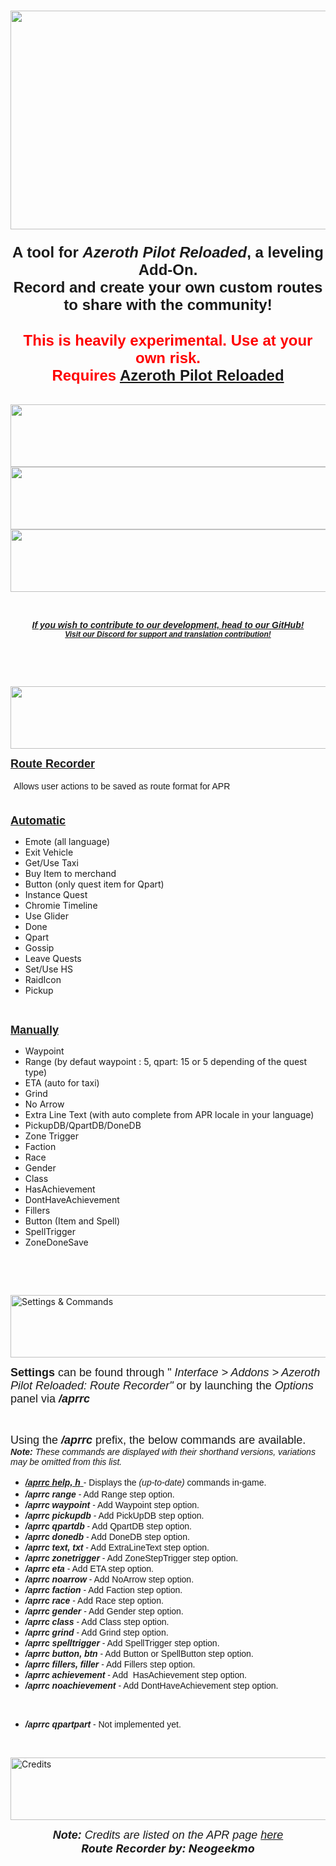 <h3 style="text-align: center;"><img src="https://github.com/Azeroth-Pilot-Reloaded/APR-Route-Recorder/assets/43384589/70e8a8a0-af88-4125-8d31-2725132d81fe" width="1400" height="350" /></h3>
<h3 style="text-align: center;"><span style="font-size: 24px; font-family: arial;"> A tool for <em>Azeroth Pilot Reloaded</em>, a leveling Add-On.<br />Record and create your own custom routes to share with the community! </span></h3>
<h2 style="text-align: center;"><span style="font-size: 24px;"><span style="font-family: arial;"> <span style="color: #ff0000;"> <strong> This is heavily experimental. Use at your own risk.<br /> </strong> </span> </span> <span style="font-family: arial;"> <span style="color: #ff0000;"> <strong> Requires <a href="https://legacy.curseforge.com/wow/addons/azeroth-pilot-reloaded"> Azeroth Pilot Reloaded </a> </strong> </span> </span></span></h2>
<p style="text-align: center;"><span style="font-size: 12px;"> <span style="font-family: arial;"> <br /> <a href="https://discord.gg/YgcdybKdWX" target="_blank" rel="noopener noreferrer"> <img src="https://github.com/Azeroth-Pilot-Reloaded/azeroth-pilot-reloaded/assets/43384589/f9fc38ba-26b0-4669-a584-ce56f0bf57d6" alt="Discord" width="1400" height="100" /> </a> <a href="https://github.com/Azeroth-Pilot-Reloaded/APR-Route-Recorder" target="_blank" rel="noopener noreferrer"> <img src="https://github.com/Azeroth-Pilot-Reloaded/azeroth-pilot-reloaded/assets/43384589/2c9d96ac-f38a-4442-9dfc-cc6b3ce36981" alt="GitHub" width="1400" height="100" /> </a> <a href="https://www.patreon.com/AzerothPilotReloaded" target="_blank" rel="noopener noreferrer"> <img src="https://github.com/Azeroth-Pilot-Reloaded/azeroth-pilot-reloaded/assets/43384589/8431a849-5507-4489-b6ab-f3b7993ef4ef" alt="Patreon" width="1400" height="100" /> </a> </span> </span></p>
<p style="text-align: center;">&nbsp;</p>
<p style="text-align: center;"><span style="font-size: 24px; font-family: arial;"> <strong> <span style="font-size: 14px;"> <em> <a href="https://github.com/Azeroth-Pilot-Reloaded/APR-Route-Recorder"> <span style="font-family: arial;"> If you wish to contribute to our development, head to our GitHub! </span> </a> </em> </span> <em> <span style="font-size: 12px;"> <span style="font-family: arial;"> <br /> <a href="https://discord.gg/YgcdybKdWX" target="_blank" rel="noopener noreferrer"> Visit our Discord for support and translation contribution! </a> </span> </span> <br /> </em> </strong> </span></p>
<p style="text-align: center;">&nbsp;</p>
<p style="text-align: center;">&nbsp;</p>
<p style="text-align: center;"><span style="font-size: 36px; font-family: arial;"> <strong> <img src="https://github.com/Azeroth-Pilot-Reloaded/azeroth-pilot-reloaded/assets/43384589/6075238f-4042-4403-8fdc-014b4c479a49" alt="Features" width="1400" height="100" /> </strong> </span></p>
<p style="text-align: left;"><span style="font-family: arial; font-size: 18px;"> <strong> <u>Route Recorder</u></strong></span></p>
<p style="text-align: left;"><span style="font-family: arial; font-size: 18px;">&nbsp;<span style="font-size: 14px;">Allows user actions to be saved as route format for APR</span><br /> <br /> </span></p>
<p><span style="font-family: arial; font-size: 18px;"> <strong> <u>Automatic</u> </strong> <br /></span></p>
<ul>
<li><span style="font-size: 14px;">Emote (all language)</span></li>
<li><span style="font-size: 14px;">Exit Vehicle</span></li>
<li><span style="font-size: 14px;">Get/Use Taxi</span></li>
<li><span style="font-size: 14px;">Buy Item to merchand</span></li>
<li><span style="font-size: 14px;">Button (only quest item for Qpart)</span></li>
<li><span style="font-size: 14px;">Instance Quest</span></li>
<li><span style="font-size: 14px;">Chromie Timeline</span></li>
<li><span style="font-size: 14px;">Use Glider</span></li>
<li><span style="font-size: 14px;">Done</span></li>
<li><span style="font-size: 14px;">Qpart</span></li>
<li><span style="font-size: 14px;">Gossip</span></li>
<li><span style="font-size: 14px;">Leave Quests</span></li>
<li><span style="font-size: 14px;">Set/Use HS</span></li>
<li><span style="font-size: 14px;">RaidIcon</span></li>
<li><span style="font-size: 14px;">Pickup</span></li>
</ul>
<p>&nbsp;</p>
<p><span style="font-family: arial; font-size: 18px;"> <strong> <u>Manually</u> </strong> <br /></span></p>
<ul>
<li><span style="font-size: 14px;">Waypoint</span></li>
<li><span style="font-size: 14px;">Range (by defaut waypoint : 5, qpart: 15 or 5 depending of the quest type)</span></li>
<li><span style="font-size: 14px;">ETA (auto for taxi)</span></li>
<li><span style="font-size: 14px;">Grind</span></li>
<li><span style="font-size: 14px;">No Arrow</span></li>
<li><span style="font-size: 14px;">Extra Line Text (with auto complete from APR locale in your language)</span></li>
<li><span style="font-size: 14px;">PickupDB/QpartDB/DoneDB</span></li>
<li><span style="font-size: 14px;">Zone Trigger</span></li>
<li><span style="font-size: 14px;">Faction</span></li>
<li><span style="font-size: 14px;">Race</span></li>
<li><span style="font-size: 14px;">Gender</span></li>
<li><span style="font-size: 14px;">Class</span></li>
<li><span style="font-size: 14px;">HasAchievement</span></li>
<li><span style="font-size: 14px;">DontHaveAchievement</span></li>
<li><span style="font-size: 14px;">Fillers</span></li>
<li><span style="font-size: 14px;">Button (Item and Spell)</span></li>
<li><span style="font-size: 14px;">SpellTrigger</span></li>
<li><span style="font-size: 14px;">ZoneDoneSave</span></li>
</ul>
<p>&nbsp;</p>
<p>&nbsp;</p>
<p><img src="https://github.com/Azeroth-Pilot-Reloaded/azeroth-pilot-reloaded/assets/43384589/ef2d04b1-05f9-4828-a259-f486d59409a7" alt="Settings &amp; Commands" width="1400" height="100" /></p>
<p style="text-align: left;"><span style="font-family: arial; font-size: 18px;"> <strong>Settings</strong> can be found through "<em> Interface &gt; Addons &gt; Azeroth Pilot Reloaded: Route Recorder" </em> or by launching the <em>Options</em> panel via <strong> <em>/aprrc</em></strong></span></p>
<p style="text-align: left;">&nbsp;</p>
<p style="text-align: left;"><span style="font-size: 18px;"> <span style="font-family: arial;"> Using the <em> <strong>/aprrc</strong> </em> prefix, the below commands are available. </span> <span style="font-family: arial;"> <br /> </span> </span> <span style="font-family: arial; font-size: 18px;"> <span style="font-size: 14px;"> <em> <strong>Note:</strong> These commands are displayed with their shorthand versions, variations may be omitted from this list.</em></span></span></p>
<ul>
<li><span style="font-family: arial; font-size: 18px;"><span style="text-decoration: underline;"><em><strong><span style="font-size: 14px;">/aprrc help, h</span></strong> </em> </span><span style="font-size: 14px;"> - Displays the <em>(up-to-date)</em> commands in-game.<span style="font-family: arial;"><span style="font-family: arial;"><br /> </span> </span> </span></span></li>
<li><span style="font-family: arial; font-size: 14px;"><em><strong>/aprrc range&nbsp;</strong></em>- Add Range step option.</span></li>
<li><span style="font-family: arial; font-size: 14px;"><em><strong>/aprrc waypoint&nbsp;</strong></em>- Add Waypoint step option.</span></li>
<li><span style="font-family: arial; font-size: 14px;"><em><strong>/aprrc pickupdb</strong>&nbsp;</em>- Add PickUpDB step option.</span></li>
<li><span style="font-size: 14px;"><span style="font-family: arial;"><em><strong>/aprrc qpartdb</strong>&nbsp;</em>- Add QpartDB step option.</span></span></li>
<li><span style="font-family: arial; font-size: 14px;"><em><strong>/aprrc donedb</strong>&nbsp;</em>- Add DoneDB step option.</span></li>
<li><span style="font-family: arial; font-size: 14px;"><em><strong>/aprrc text, txt</strong>&nbsp;</em>- Add ExtraLineText step option.</span></li>
<li><span style="font-family: arial; font-size: 14px;"><em><strong>/aprrc zonetrigger</strong>&nbsp;</em>- Add ZoneStepTrigger step option.</span></li>
<li><span style="font-family: arial; font-size: 14px;"><em><strong>/aprrc eta&nbsp;</strong></em>- Add ETA step option.</span></li>
<li><span style="font-family: arial; font-size: 14px;"><em><strong>/aprrc noarrow&nbsp;</strong></em>- Add NoArrow step option.</span></li>
<li><span style="font-family: arial; font-size: 14px;"><em><strong>/aprrc faction&nbsp;</strong></em>- Add Faction step option.</span></li>
<li><span style="font-family: arial; font-size: 14px;"><em><strong>/aprrc race&nbsp;</strong></em>- Add Race step option.</span></li>
<li><span style="font-family: arial; font-size: 14px;"><em><strong>/aprrc gender&nbsp;</strong></em>- Add Gender step option.</span></li>
<li><span style="font-family: arial; font-size: 14px;"><em><strong>/aprrc class&nbsp;</strong></em>- Add Class step option.</span></li>
<li><span style="font-family: arial; font-size: 14px;"><em><strong>/aprrc grind&nbsp;</strong></em>- Add Grind step option.</span></li>
<li><span style="font-family: arial; font-size: 14px;"><em><strong>/aprrc spelltrigger&nbsp;</strong></em>- Add SpellTrigger step option.</span></li>
<li><span style="font-family: arial; font-size: 14px;"><em><strong>/aprrc button, btn&nbsp;</strong></em>- Add Button or SpellButton step option.</span></li>
<li><span style="font-family: arial; font-size: 14px;"><em><strong>/aprrc fillers, filler&nbsp;</strong></em>- Add Fillers step option.</span></li>
<li><span style="font-family: arial; font-size: 14px;"><em><strong>/aprrc achievement&nbsp;</strong></em>- Add&nbsp; HasAchievement step option.</span></li>
<li><span style="font-family: arial; font-size: 14px;"><em><strong>/aprrc noachievement&nbsp;</strong></em>- Add DontHaveAchievement step option.</span></li>
</ul>
<p>&nbsp;</p>
<ul>
<li><span style="font-family: arial; font-size: 14px;"><em><strong>/aprrc qpartpart&nbsp;</strong></em>- Not implemented yet.</span></li>
</ul>
<p>&nbsp;</p>
<p><a href="https://legacy.curseforge.com/wow/addons/azeroth-pilot-reloaded"> <img src="https://github.com/Azeroth-Pilot-Reloaded/azeroth-pilot-reloaded/assets/43384589/c410925a-a3c4-4d7d-8b92-765dbc828c56" alt="Credits" width="1400" height="100" /> </a></p>
<p style="text-align: center;"><span style="font-size: 18px;"> <em> <span style="font-family: arial;"> <strong>Note:</strong> Credits are listed on the APR page <a href="https://legacy.curseforge.com/wow/addons/azeroth-pilot-reloaded"> here<br /> </a></span></em></span><em><strong><span style="font-size: 18px;">Route Recorder by: Neogeekmo</span><br /> </strong> </em></p>
<p style="padding-left: 60px; text-align: center;">&nbsp;</p>
<div class="notranslate" style="all: initial;">&nbsp;</div>
